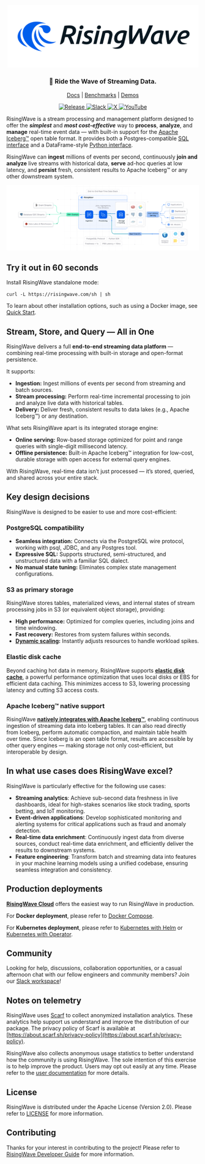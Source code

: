 
<p align="center">
  <picture>
    <source srcset=".github/RisingWave-logo-dark.svg" width="500px" media="(prefers-color-scheme: dark)">
    <img src=".github/RisingWave-logo-light.svg" width="500px">
  </picture>
</p>


<div align="center">

### 🌊 Ride the Wave of Streaming Data.

</div>
<p align="center">
  <a href="https://docs.risingwave.com/">Docs</a> | <a href="https://docs.risingwave.com/get-started/rw-benchmarks-stream-processing">Benchmarks</a> | <a href="https://docs.risingwave.com/demos/overview">Demos</a>
</p>

<p align="center">

<div align="center">
  <a
    href="https://github.com/risingwavelabs/risingwave/releases/latest"
    target="_blank"
  >
    <img alt="Release" src="https://img.shields.io/github/v/release/risingwavelabs/risingwave.svg?sort=semver" />
  </a>
  <a
    href="https://go.risingwave.com/slack"
    target="_blank"
  >
    <img alt="Slack" src="https://badgen.net/badge/Slack/Join%20RisingWave/0abd59?icon=slack" />
  </a>
  <a
    href="https://x.com/risingwavelabs"
    target="_blank"
  >
    <img alt="X" src="https://img.shields.io/twitter/follow/risingwavelabs" />
  </a>
  <a
    href="https://www.youtube.com/@risingwave-labs"
    target="_blank"
  >
    <img alt="YouTube" src="https://img.shields.io/youtube/channel/views/UCsHwdyBRxBpmkA5RRd0YNEA" />
  </a>
</div>

RisingWave is a stream processing and management platform designed to offer the <i><b>simplest</b></i> and <i><b>most cost-effective</b></i> way to <b>process</b>, <b>analyze</b>, and <b>manage</b> real-time event data — with built-in support for the [Apache Iceberg™](https://iceberg.apache.org/) open table format. It provides both a Postgres-compatible [SQL interface](https://docs.risingwave.com/sql/overview) and a DataFrame-style [Python interface](https://docs.risingwave.com/python-sdk/intro).

RisingWave can <b>ingest</b> millions of events per second, continuously <b>join and analyze</b> live streams with historical data, <b>serve</b> ad-hoc queries at low latency, and <b>persist</b> fresh, consistent results to Apache Iceberg™ or any other downstream system.

![RisingWave](./docs/dev/src/images/architecture_20250127.png)

## Try it out in 60 seconds

Install RisingWave standalone mode:
```shell
curl -L https://risingwave.com/sh | sh
```

To learn about other installation options, such as using a Docker image, see [Quick Start](https://docs.risingwave.com/docs/current/get-started/).

## Stream, Store, and Query — All in One

RisingWave delivers a full **end-to-end streaming data platform** — combining real-time processing with built-in storage and open-format persistence.

It supports:

* **Ingestion:** Ingest millions of events per second from streaming and batch sources.
* **Stream processing:** Perform real-time incremental processing to join and analyze live data with historical tables.
* **Delivery:** Deliver fresh, consistent results to data lakes (e.g., Apache Iceberg™) or any destination.

What sets RisingWave apart is its integrated storage engine:

* **Online serving:** Row-based storage optimized for point and range queries with single-digit millisecond latency.
* **Offline persistence:** Built-in Apache Iceberg™ integration for low-cost, durable storage with open access for external query engines.
  
With RisingWave, real-time data isn’t just processed — it’s stored, queried, and shared across your entire stack.

## Key design decisions

RisingWave is designed to be easier to use and more cost-efficient:

### PostgreSQL compatibility

* **Seamless integration:** Connects via the PostgreSQL wire protocol, working with psql, JDBC, and any Postgres tool.
* **Expressive SQL:** Supports structured, semi-structured, and unstructured data with a familiar SQL dialect.
* **No manual state tuning:** Eliminates complex state management configurations.

### S3 as primary storage

RisingWave stores tables, materialized views, and internal states of stream processing jobs in S3 (or equivalent object storage), providing:
- **High performance:** Optimized for complex queries, including joins and time windowing.
- **Fast recovery:** Restores from system failures within seconds.
- **[Dynamic scaling](https://docs.risingwave.com/deploy/k8s-cluster-scaling):** Instantly adjusts resources to handle workload spikes.

### Elastic disk cache

Beyond caching hot data in memory, RisingWave supports [**elastic disk cache**](https://docs.risingwave.com/get-started/disk-cache), a powerful performance optimization that uses local disks or EBS for efficient data caching. This minimizes access to S3, lowering processing latency and cutting S3 access costs.

### Apache Iceberg™ native support
RisingWave [**natively integrates with Apache Iceberg™**](https://docs.risingwave.com/iceberg/overview), enabling continuous ingestion of streaming data into Iceberg tables. It can also read directly from Iceberg, perform automatic compaction, and maintain table health over time. Since Iceberg is an open table format, results are accessible by other query engines — making storage not only cost-efficient, but interoperable by design.

## In what use cases does RisingWave excel?
RisingWave is particularly effective for the following use cases:

* **Streaming analytics**: Achieve sub-second data freshness in live dashboards, ideal for high-stakes scenarios like stock trading, sports betting, and IoT monitoring.
* **Event-driven applications**: Develop sophisticated monitoring and alerting systems for critical applications such as fraud and anomaly detection.
* **Real-time data enrichment**: Continuously ingest data from diverse sources, conduct real-time data enrichment, and efficiently deliver the results to downstream systems.
* **Feature engineering**: Transform batch and streaming data into features in your machine learning models using a unified codebase, ensuring seamless integration and consistency.

## Production deployments

[**RisingWave Cloud**](https://cloud.risingwave.com) offers the easiest way to run RisingWave in production.

For **Docker deployment**, please refer to [Docker Compose](https://docs.risingwave.com/docs/current/risingwave-docker-compose/).

For **Kubernetes deployment**, please refer to [Kubernetes with Helm](https://docs.risingwave.com/docs/current/risingwave-k8s-helm/) or [Kubernetes with Operator](https://docs.risingwave.com/docs/current/risingwave-kubernetes/).

## Community

Looking for help, discussions, collaboration opportunities, or a casual afternoon chat with our fellow engineers and community members? Join our [Slack workspace](https://risingwave.com/slack)!

## Notes on telemetry


RisingWave uses [Scarf](https://scarf.sh/) to collect anonymized installation analytics. These analytics help support us understand and improve the distribution of our package. The privacy policy of Scarf is available at [https://about.scarf.sh/privacy-policy](https://about.scarf.sh/privacy-policy).

RisingWave also collects anonymous usage statistics to better understand how the community is using RisingWave. The sole intention of this exercise is to help improve the product. Users may opt out easily at any time. Please refer to the [user documentation](https://docs.risingwave.com/docs/current/telemetry/) for more details.

## License

RisingWave is distributed under the Apache License (Version 2.0). Please refer to [LICENSE](LICENSE) for more information.

## Contributing

Thanks for your interest in contributing to the project! Please refer to [RisingWave Developer Guide](https://risingwavelabs.github.io/risingwave/) for more information.
